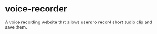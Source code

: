 # voice-recorder
A voice recording website that allows users to record short audio clip and save them.
